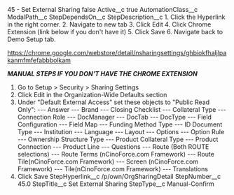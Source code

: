 <?xml version="1.0" encoding="UTF-8"?>
<CustomMetadata xmlns="http://soap.sforce.com/2006/04/metadata" xmlns:xsi="http://www.w3.org/2001/XMLSchema-instance" xmlns:xsd="http://www.w3.org/2001/XMLSchema">
    <label>45 - Set External Sharing</label>
    <protected>false</protected>
    <values>
        <field>Active__c</field>
        <value xsi:type="xsd:boolean">true</value>
    </values>
    <values>
        <field>AutomationClass__c</field>
        <value xsi:nil="true"/>
    </values>
    <values>
        <field>ModalPath__c</field>
        <value xsi:nil="true"/>
    </values>
    <values>
        <field>StepDependsOn__c</field>
        <value xsi:nil="true"/>
    </values>
    <values>
        <field>StepDescription__c</field>
        <value xsi:type="xsd:string">1. Click the Hyperlink in the right corner.
2. Navigate to new tab
3. Click Edit
4. Click Chrome Extension (link below if you don&apos;t have it)
5. Click Save
6. Navigate back to Demo Setup tab.


https://chrome.google.com/webstore/detail/nsharingsettings/ghbiokfhaljlpakanmfmfefabbbolkam



***MANUAL STEPS IF YOU DON&apos;T HAVE THE CHROME EXTENSION***
1. Go to Setup &gt; Security &gt; Sharing Settings
2. Click Edit in the Organization-Wide Defaults section
3. Under &quot;Default External Access&quot; set these objects to &quot;Public Read Only&quot;:
--- Answer
--- Brand
--- Closing Checklist
--- Collateral Type
--- Connection Role
--- DocManager
--- DocTab
--- DocType
--- Field Configuration
--- Field Map
--- Funding Method Type
--- ID Document Type
--- Institution
--- Language 
--- Layout 
--- Options
--- Option Rule
--- Ownership Structure Type
--- Product Collateral Type
--- Product Connection
--- Product Line
--- Questions
--- Route (Both ROUTE selections)
--- Route Terms (nCinoForce.com Framework) 
--- Route Tile(nCinoForce.com Framework) 
--- Screen (nCinoForce.com Framework) 
--- Tile(nCinoForce.com Framework)
--- Translations
4.  Click Save</value>
    </values>
    <values>
        <field>StepHyperlink__c</field>
        <value xsi:type="xsd:string">/p/own/OrgSharingDetail</value>
    </values>
    <values>
        <field>StepNumber__c</field>
        <value xsi:type="xsd:double">45.0</value>
    </values>
    <values>
        <field>StepTitle__c</field>
        <value xsi:type="xsd:string">Set External Sharing</value>
    </values>
    <values>
        <field>StepType__c</field>
        <value xsi:type="xsd:string">Manual-Confirm</value>
    </values>
</CustomMetadata>
